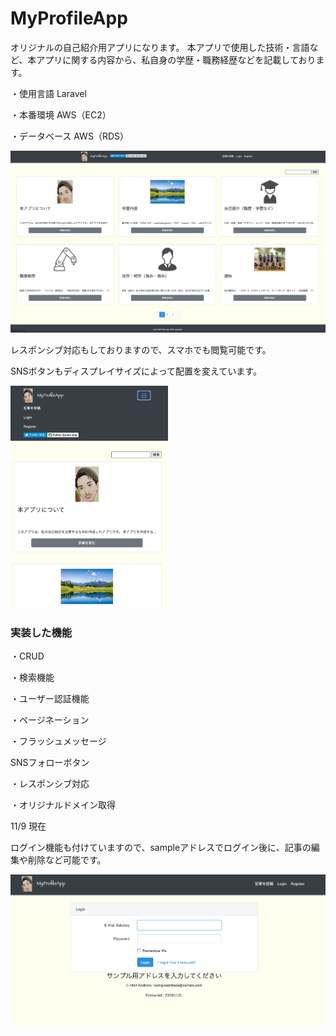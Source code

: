 # MyProfileApp

オリジナルの自己紹介用アプリになります。
本アプリで使用した技術・言語など、本アプリに関する内容から、私自身の学歴・職務経歴などを記載しております。

・使用言語
Laravel

・本番環境
AWS（EC2）

・データベース
AWS（RDS）


<img src="https://github.com/yuki-php/MyProfileApp/blob/main/public/images/toppage2.png">
<p>レスポンシブ対応もしておりますので、スマホでも閲覧可能です。</p>
<p>SNSボタンもディスプレイサイズによって配置を変えています。</p>
<img src="https://github.com/yuki-php/MyProfileApp/blob/main/public/images/responsive2.png" width=50% >

### 実装した機能
<p>・CRUD
<p>・検索機能
<p>・ユーザー認証機能
<p>・ページネーション
<p>・フラッシュメッセージ
<p>SNSフォローボタン
<p>・レスポンシブ対応
<p>・オリジナルドメイン取得

11/9 現在

<p>ログイン機能も付けていますので、sampleアドレスでログイン後に、記事の編集や削除など可能です。</p>
<img src="https://github.com/yuki-php/MyProfileApp/blob/main/public/images/sample-login.png"  >
